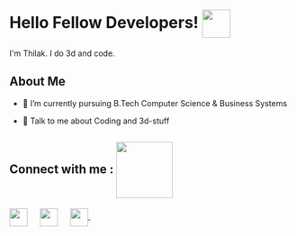 <h1> Hello Fellow Developers! <img src = "https://raw.githubusercontent.com/MartinHeinz/MartinHeinz/master/wave.gif" align='center' width = 50px> </h1>
<p align='center'>


</p>
<div size='20px'> I'm Thilak. I do 3d and code.
</div>

<h2> About Me </h2>




- 🌱 I’m currently pursuing B.Tech Computer Science & Business Systems  

- 💬 Talk to me about Coding and 3d-stuff 
  
<h2> Connect with me : <img src='https://raw.githubusercontent.com/ShahriarShafin/ShahriarShafin/main/Assets/handshake.gif' align='center' width="100px"> </h2>
<a href = 'https://www.deviantart.com/blendart'> <img width = '32px' align= 'center' src="https://a.deviantart.net/avatars-big/b/l/blendart.jpg"/></a> &emsp;
<a href = 'https://github.com/Thilak-KN'> <img width = '32px' align= 'center' src="https://raw.githubusercontent.com/rahulbanerjee26/githubAboutMeGenerator/main/icons/github.svg"/></a>  &emsp;
<a href= https://www.youtube.com/c/shiitttshow > <img width ='32px' align='center' src ='https://raw.githubusercontent.com/rahulbanerjee26/githubAboutMeGenerator/main/icons/youtube.svg'> </a> &emsp;
<br>
